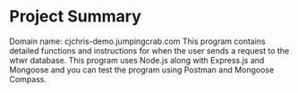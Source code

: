 # Project Summary

Domain name: cjchris-demo.jumpingcrab.com
This program contains detailed functions and instructions for when the user sends a request to the wtwr database.
This program uses Node.js along with Express.js and Mongoose and you can test the program using Postman and Mongoose Compass.
